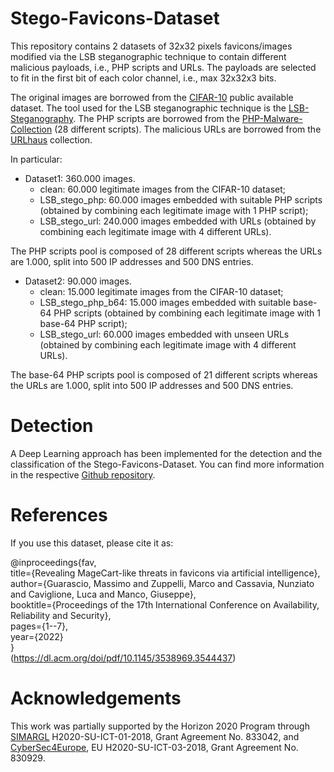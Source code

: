 # Stego-Favicons-Dataset

This repository contains 2 datasets of 32x32 pixels favicons/images modified via the LSB steganographic technique to contain different malicious payloads, i.e., PHP scripts and URLs. 
The payloads are selected to fit in the first bit of each color channel, i.e., max 32x32x3 bits.  
 

The original images are borrowed from the [CIFAR-10](https://www.cs.toronto.edu/~kriz/cifar.html) public available dataset.
The tool used for the LSB steganographic technique is the [LSB-Steganography](https://github.com/RobinDavid/LSB-Steganography).
The PHP scripts are borrowed from the [PHP-Malware-Collection](https://github.com/marcocesarato/PHP-Malware-Collection) (28 different scripts).
The malicious URLs are borrowed from the [URLhaus](https://urlhaus.abuse.ch) collection.


In particular:
- Dataset1: 360.000 images. 
	- clean: 60.000 legitimate images from the CIFAR-10 dataset;
	- LSB_stego_php: 60.000 images embedded with suitable PHP scripts (obtained by combining each legitimate image with 1 PHP script);
	- LSB_stego_url: 240.000 images embedded with URLs (obtained by combining each legitimate image with 4 different URLs).

The PHP scripts pool is composed of 28 different scripts whereas the URLs are 1.000, split into 500 IP addresses and 500 DNS entries.

- Dataset2: 90.000 images.
	- clean: 15.000 legitimate images from the CIFAR-10 dataset;
	- LSB_stego_php_b64: 15.000 images embedded with suitable base-64 PHP scripts (obtained by combining each legitimate image with 1 base-64 PHP script);
	- LSB_stego_url: 60.000 images embedded with unseen URLs (obtained by combining each legitimate image with 4 different URLs).


The base-64 PHP scripts pool is composed of 21 different scripts whereas the URLs are 1.000, split into 500 IP addresses and 500 DNS entries.
# Detection
A Deep Learning approach has been implemented for the detection and the classification of the Stego-Favicons-Dataset. You can find more information in the respective [Github repository](https://github.com/massimo-guarascio/FaviconStegoDetection).

# References
If you use this dataset, please cite it as:

@inproceedings{fav,  
  title={Revealing MageCart-like threats in favicons via artificial intelligence},  
  author={Guarascio, Massimo and Zuppelli, Marco and Cassavia, Nunziato and Caviglione, Luca and Manco, Giuseppe},  
  booktitle={Proceedings of the 17th International Conference on Availability, Reliability and Security},  
  pages={1--7},  
  year={2022}  
}  
(https://dl.acm.org/doi/pdf/10.1145/3538969.3544437)

# Acknowledgements 
This work was partially supported by the Horizon 2020 Program through [SIMARGL](https://simargl.eu/) H2020-SU-ICT-01-2018, Grant Agreement No. 833042, and [CyberSec4Europe](https://cybersec4europe.eu/), EU  H2020-SU-ICT-03-2018, Grant Agreement No. 830929.
